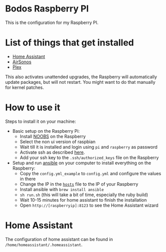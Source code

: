 # Bodos Raspberry PI

This is the configuration for my Raspberry PI.

# List of things that get installed

* [Home Assistant](http://home-assistant.io)
* [AirSonos](https://github.com/stephen/airsonos)
* [Plex](https://www.plex.tv/)

This also activates unattended upgrades, the Raspberry
will automatically update packages, but will not
restart. You might want to do that manually for
kernel patches.

# How to use it

Steps to install it on your machine:

* Basic setup on the Raspberry Pi:
  * Install [NOOBS](https://github.com/procount/noobsconfig/) on the Raspberry
  * Select the non ui version of raspbian
  * Wait till it is installed and login using `pi` and `raspberry` as password
  * Activate ssh as described [here](https://www.raspberrypi.org/documentation/remote-access/ssh/README.md).
  * Add your ssh key to the `.ssh/authorized_keys` file on the Raspberry
* Setup and run [ansible](http://ansible.com) on your computer to install everything on the Raspberry:
  * Copy the `config.yml_example` to `config.yml` and configure the values in there
  * Change the IP in the [`hosts`](hosts) file to the IP of your Raspberry
  * Install ansible with `brew install ansible`
  * `sh run.sh` (this will take a bit of time, especially the ruby build)
  * Wait 10-15 minutes for home assistant to finish the installation
  * Open `http://[raspberryip]:8123` to see the Home Assistant wizard


# Home Assistant

The configuration of home assistant can be found in `/home/homeassistant/.homeassistant`.

